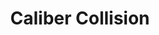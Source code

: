 ---
title: "Caliber Collision"
url: /grand-junction/caliber-collision-north-avenue/
shop: Autowerkstatt
---
